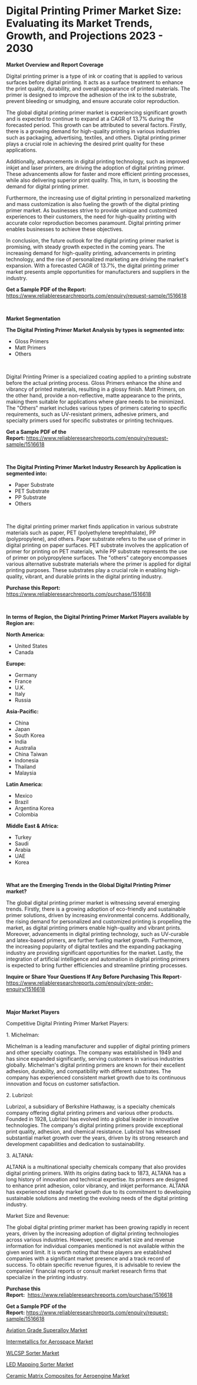<p><h1>Digital Printing Primer Market Size: Evaluating its Market Trends, Growth, and Projections 2023 - 2030</h1></p><p><strong>Market Overview and Report Coverage</strong></p>
<p><p>Digital printing primer is a type of ink or coating that is applied to various surfaces before digital printing. It acts as a surface treatment to enhance the print quality, durability, and overall appearance of printed materials. The primer is designed to improve the adhesion of the ink to the substrate, prevent bleeding or smudging, and ensure accurate color reproduction.</p><p>The global digital printing primer market is experiencing significant growth and is expected to continue to expand at a CAGR of 13.7% during the forecasted period. This growth can be attributed to several factors. Firstly, there is a growing demand for high-quality printing in various industries such as packaging, advertising, textiles, and others. Digital printing primer plays a crucial role in achieving the desired print quality for these applications.</p><p>Additionally, advancements in digital printing technology, such as improved inkjet and laser printers, are driving the adoption of digital printing primer. These advancements allow for faster and more efficient printing processes, while also delivering superior print quality. This, in turn, is boosting the demand for digital printing primer.</p><p>Furthermore, the increasing use of digital printing in personalized marketing and mass customization is also fueling the growth of the digital printing primer market. As businesses strive to provide unique and customized experiences to their customers, the need for high-quality printing with accurate color reproduction becomes paramount. Digital printing primer enables businesses to achieve these objectives.</p><p>In conclusion, the future outlook for the digital printing primer market is promising, with steady growth expected in the coming years. The increasing demand for high-quality printing, advancements in printing technology, and the rise of personalized marketing are driving the market's expansion. With a forecasted CAGR of 13.7%, the digital printing primer market presents ample opportunities for manufacturers and suppliers in the industry.</p></p>
<p><strong>Get a Sample PDF of the Report:</strong> <a href="https://www.reliableresearchreports.com/enquiry/request-sample/1516618">https://www.reliableresearchreports.com/enquiry/request-sample/1516618</a></p>
<p>&nbsp;</p>
<p><strong>Market Segmentation</strong></p>
<p><strong>The Digital Printing Primer Market Analysis by types is segmented into:</strong></p>
<p><ul><li>Gloss Primers</li><li>Matt Primers</li><li>Others</li></ul></p>
<p>&nbsp;</p>
<p><p>Digital Printing Primer is a specialized coating applied to a printing substrate before the actual printing process. Gloss Primers enhance the shine and vibrancy of printed materials, resulting in a glossy finish. Matt Primers, on the other hand, provide a non-reflective, matte appearance to the prints, making them suitable for applications where glare needs to be minimized. The "Others" market includes various types of primers catering to specific requirements, such as UV-resistant primers, adhesive primers, and specialty primers used for specific substrates or printing techniques.</p></p>
<p><strong>Get a Sample PDF of the Report:</strong>&nbsp;<a href="https://www.reliableresearchreports.com/enquiry/request-sample/1516618">https://www.reliableresearchreports.com/enquiry/request-sample/1516618</a></p>
<p>&nbsp;</p>
<p><strong>The Digital Printing Primer Market Industry Research by Application is segmented into:</strong></p>
<p><ul><li>Paper Substrate</li><li>PET Substrate</li><li>PP Substrate</li><li>Others</li></ul></p>
<p>&nbsp;</p>
<p><p>The digital printing primer market finds application in various substrate materials such as paper, PET (polyethylene terephthalate), PP (polypropylene), and others. Paper substrate refers to the use of primer in digital printing on paper surfaces. PET substrate involves the application of primer for printing on PET materials, while PP substrate represents the use of primer on polypropylene surfaces. The "others" category encompasses various alternative substrate materials where the primer is applied for digital printing purposes. These substrates play a crucial role in enabling high-quality, vibrant, and durable prints in the digital printing industry.</p></p>
<p><strong>Purchase this Report:</strong>&nbsp; <a href="https://www.reliableresearchreports.com/purchase/1516618">https://www.reliableresearchreports.com/purchase/1516618</a></p>
<p>&nbsp;</p>
<p><strong>In terms of Region, the Digital Printing Primer Market Players available by Region are:</strong></p>
<p>
    <p> <strong> North America: </strong>
        <ul>
            <li>United States</li>
            <li>Canada</li>
        </ul>
        </p> 
    <p> <strong> Europe: </strong>
        <ul>
            <li>Germany</li>
            <li>France</li>
            <li>U.K.</li>
            <li>Italy</li>
            <li>Russia</li>
        </ul>
        </p> 
    <p> <strong> Asia-Pacific: </strong>
        <ul>
            <li>China</li>
            <li>Japan</li>
            <li>South Korea</li>
            <li>India</li>
            <li>Australia</li>
            <li>China Taiwan</li>
            <li>Indonesia</li>
            <li>Thailand</li>
            <li>Malaysia</li>
        </ul>
        </p> 
    <p> <strong> Latin America: </strong>
        <ul>
            <li>Mexico</li>
            <li>Brazil</li>
            <li>Argentina Korea</li>
            <li>Colombia</li>
        </ul>
        </p> 
    <p> <strong> Middle East & Africa: </strong>
        <ul>
            <li>Turkey</li>
            <li>Saudi</li>
            <li>Arabia</li>
            <li>UAE</li>
            <li>Korea</li>
        </ul>
    </p>
    </p>
<p>&nbsp;</p>
<p><strong>What are the Emerging Trends in the Global Digital Printing Primer market?</strong></p>
<p><p>The global digital printing primer market is witnessing several emerging trends. Firstly, there is a growing adoption of eco-friendly and sustainable primer solutions, driven by increasing environmental concerns. Additionally, the rising demand for personalized and customized printing is propelling the market, as digital printing primers enable high-quality and vibrant prints. Moreover, advancements in digital printing technology, such as UV-curable and latex-based primers, are further fueling market growth. Furthermore, the increasing popularity of digital textiles and the expanding packaging industry are providing significant opportunities for the market. Lastly, the integration of artificial intelligence and automation in digital printing primers is expected to bring further efficiencies and streamline printing processes.</p></p>
<p><strong>Inquire or Share Your Questions If Any Before Purchasing This Report</strong>- <a href="https://www.reliableresearchreports.com/enquiry/pre-order-enquiry/1516618">https://www.reliableresearchreports.com/enquiry/pre-order-enquiry/1516618</a></p>
<p>&nbsp;</p>
<p><strong>Major Market Players</strong></p>
<p><p>Competitive Digital Printing Primer Market Players:</p><p>1. Michelman:</p><p>Michelman is a leading manufacturer and supplier of digital printing primers and other specialty coatings. The company was established in 1949 and has since expanded significantly, serving customers in various industries globally. Michelman's digital printing primers are known for their excellent adhesion, durability, and compatibility with different substrates. The company has experienced consistent market growth due to its continuous innovation and focus on customer satisfaction.</p><p>2. Lubrizol:</p><p>Lubrizol, a subsidiary of Berkshire Hathaway, is a specialty chemicals company offering digital printing primers and various other products. Founded in 1928, Lubrizol has evolved into a global leader in innovative technologies. The company's digital printing primers provide exceptional print quality, adhesion, and chemical resistance. Lubrizol has witnessed substantial market growth over the years, driven by its strong research and development capabilities and dedication to sustainability.</p><p>3. ALTANA:</p><p>ALTANA is a multinational specialty chemicals company that also provides digital printing primers. With its origins dating back to 1873, ALTANA has a long history of innovation and technical expertise. Its primers are designed to enhance print adhesion, color vibrancy, and inkjet performance. ALTANA has experienced steady market growth due to its commitment to developing sustainable solutions and meeting the evolving needs of the digital printing industry.</p><p>Market Size and Revenue:</p><p>The global digital printing primer market has been growing rapidly in recent years, driven by the increasing adoption of digital printing technologies across various industries. However, specific market size and revenue information for individual companies mentioned is not available within the given word limit. It is worth noting that these players are established companies with a significant market presence and a track record of success. To obtain specific revenue figures, it is advisable to review the companies' financial reports or consult market research firms that specialize in the printing industry.</p></p>
<p><strong>Purchase this Report:</strong>&nbsp;&nbsp;<a href="https://www.reliableresearchreports.com/purchase/1516618">https://www.reliableresearchreports.com/purchase/1516618</a></p>
<p></p>
<p><strong>Get a Sample PDF of the Report:</strong>&nbsp;<a href="https://www.reliableresearchreports.com/enquiry/request-sample/1516618">https://www.reliableresearchreports.com/enquiry/request-sample/1516618</a></p>
<p><p><a href="https://medium.com/@kcekkboop72786/aviation-grade-superalloy-market-size-market-outlook-and-market-forecast-2023-to-2030-92ee34796d8d">Aviation Grade Superalloy Market</a></p><p><a href="https://medium.com/@albanamusaj1924/intermetallics-for-aerospace-market-research-report-its-history-and-forecast-2023-to-2030-a3c4e60cf909">Intermetallics for Aerospace Market</a></p><p><a href="https://github.com/gaydyna/Market-Research-Report-List-1/blob/main/wlcsp-sorter-market.md">WLCSP Sorter Market</a></p><p><a href="https://github.com/tamvrosiya/Market-Research-Report-List-1/blob/main/led-mapping-sorter-market.md">LED Mapping Sorter Market</a></p><p><a href="https://medium.com/@adealoshi97/ceramic-matrix-composites-for-aeroengine-market-size-market-outlook-and-market-forecast-2023-to-11c0f979298e">Ceramic Matrix Composites for Aeroengine Market</a></p></p>